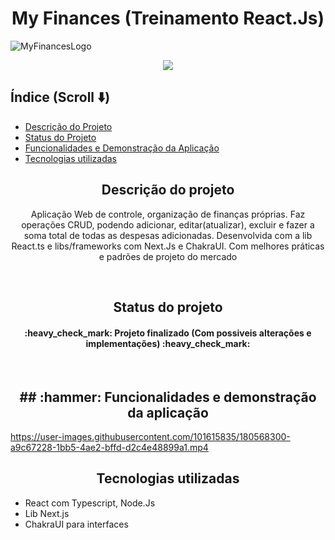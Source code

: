 <h1 align="center"> My Finances (Treinamento React.Js) </h1>

![MyFinancesLogo](https://user-images.githubusercontent.com/101615835/180565719-a4071d57-b166-4dbe-93b2-257855522280.PNG)

<p align="center">
<img src="http://img.shields.io/static/v1?label=STATUS&message=%20FINALIZADO&color=GREEN&style=for-the-badge"/>
</p>

## Índice (Scroll :arrow_down:)

* [Descrição do Projeto](#descrição-do-projeto)
* [Status do Projeto](#status-do-Projeto)
* [Funcionalidades e Demonstração da Aplicação](#funcionalidades-e-demonstração-da-aplicação)
* [Tecnologias utilizadas](#tecnologias-utilizadas)



<h2 align="center"> Descrição do projeto </h2>
<p align="center"> Aplicação Web de controle, organização de finanças próprias. Faz operações CRUD, podendo adicionar, editar(atualizar), excluir e fazer a soma total de todas as despesas adicionadas. Desenvolvida com a lib React.ts e libs/frameworks com Next.Js e ChakraUI. Com melhores práticas e padrões de projeto do mercado  </p>

<br>

<h2 align="center"> Status do projeto </h2>

<h4 align="center"> 
    :heavy_check_mark:  Projeto finalizado (Com possiveis alterações e implementações)  :heavy_check_mark:
</h4>

<br>

<h2 align="center"> ## :hammer: Funcionalidades e demonstração da aplicação </h2>

https://user-images.githubusercontent.com/101615835/180568300-a9c67228-1bb5-4ae2-bffd-d2c4e48899a1.mp4

<h2 align="center"> Tecnologias utilizadas </h2>

<ul>
  <li>React com Typescript, Node.Js </li>
  <li>Lib Next.js </li>
  <li>ChakraUI para interfaces</li>
</ul>











